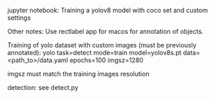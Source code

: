 jupyter notebook: Training a yolov8 model with coco set and custom settings

Other notes:
Use rectlabel app for macos for annotation of objects.

Training of yolo dataset with custom images (must be previously annotated):
yolo task=detect mode=train model=yolov8s.pt data=<path_to>/data.yaml epochs=100 imgsz=1280

imgsz must match the training images resolution

detection:
see detect.py

